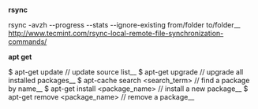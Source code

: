 __rsync__

rsync -avzh --progress --stats --ignore-existing from/folder to/folder__
http://www.tecmint.com/rsync-local-remote-file-synchronization-commands/

__apt get__

$ apt-get update // update source list__
$ apt-get upgrade // upgrade all installed packages__
$ apt-cache search <search_term> // find a package by name__
$ apt-get install <package_name> // install a new package__
$ apt-get remove <package_name> // remove a package__
